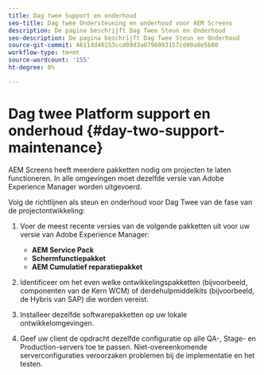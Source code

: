 ```yaml
---
title: Dag twee Support en onderhoud
seo-title: Dag twee Ondersteuning en onderhoud voor AEM Screens
description: De pagina beschrijft Dag Twee Steun en Onderhoud
seo-description: De pagina beschrijft Dag Twee Steun en Onderhoud
source-git-commit: 4611dd40153ccd09d3a0796093157cd09a8e5b80
workflow-type: tm+mt
source-wordcount: '155'
ht-degree: 0%

---
```



# Dag twee Platform support en onderhoud {#day-two-support-maintenance}

AEM Screens heeft meerdere pakketten nodig om projecten te laten functioneren. In alle omgevingen moet dezelfde versie van Adobe Experience Manager worden uitgevoerd.

Volg de richtlijnen als steun en onderhoud voor Dag Twee van de fase van de projectontwikkeling:

1. Voer de meest recente versies van de volgende pakketten uit voor uw versie van Adobe Experience Manager:

   * **AEM Service Pack**
   * **Schermfunctiepakket**
   * **AEM Cumulatief reparatiepakket**

1. Identificeer om het even welke ontwikkelingspakketten (bijvoorbeeld, componenten van de Kern WCM) of derdehulpmiddelkits (bijvoorbeeld, de Hybris van SAP) die worden vereist.

1. Installeer dezelfde softwarepakketten op uw lokale ontwikkelomgevingen.

1. Geef uw client de opdracht dezelfde configuratie op alle QA-, Stage- en Production-servers toe te passen. Niet-overeenkomende serverconfiguraties veroorzaken problemen bij de implementatie en het testen.
